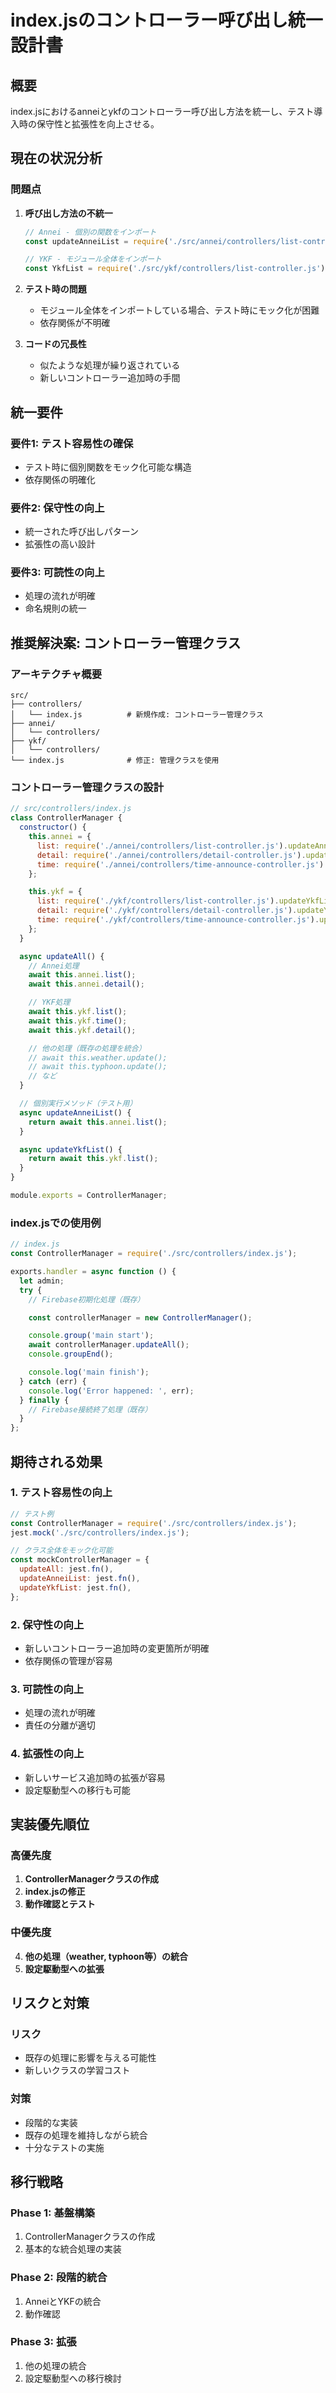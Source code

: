 # index.jsのコントローラー呼び出し統一設計書

## 概要

index.jsにおけるanneiとykfのコントローラー呼び出し方法を統一し、テスト導入時の保守性と拡張性を向上させる。

## 現在の状況分析

### 問題点

1. **呼び出し方法の不統一**

   ```javascript
   // Annei - 個別の関数をインポート
   const updateAnneiList = require('./src/annei/controllers/list-controller.js').updateAnneiList;

   // YKF - モジュール全体をインポート
   const YkfList = require('./src/ykf/controllers/list-controller.js');
   ```

2. **テスト時の問題**
   - モジュール全体をインポートしている場合、テスト時にモック化が困難
   - 依存関係が不明確

3. **コードの冗長性**
   - 似たような処理が繰り返されている
   - 新しいコントローラー追加時の手間

## 統一要件

### 要件1: テスト容易性の確保

- テスト時に個別関数をモック化可能な構造
- 依存関係の明確化

### 要件2: 保守性の向上

- 統一された呼び出しパターン
- 拡張性の高い設計

### 要件3: 可読性の向上

- 処理の流れが明確
- 命名規則の統一

## 推奨解決案: コントローラー管理クラス

### アーキテクチャ概要

```
src/
├── controllers/
│   └── index.js          # 新規作成: コントローラー管理クラス
├── annei/
│   └── controllers/
├── ykf/
│   └── controllers/
└── index.js              # 修正: 管理クラスを使用
```

### コントローラー管理クラスの設計

```javascript
// src/controllers/index.js
class ControllerManager {
  constructor() {
    this.annei = {
      list: require('./annei/controllers/list-controller.js').updateAnneiList,
      detail: require('./annei/controllers/detail-controller.js').updateAnneiDetail,
      time: require('./annei/controllers/time-announce-controller.js').updateAnneiUpdateTimeAndComment,
    };

    this.ykf = {
      list: require('./ykf/controllers/list-controller.js').updateYkfList,
      detail: require('./ykf/controllers/detail-controller.js').updateYkfDetail,
      time: require('./ykf/controllers/time-announce-controller.js').updateYkfUpdateTimeAndComment,
    };
  }

  async updateAll() {
    // Annei処理
    await this.annei.list();
    await this.annei.detail();

    // YKF処理
    await this.ykf.list();
    await this.ykf.time();
    await this.ykf.detail();

    // 他の処理（既存の処理を統合）
    // await this.weather.update();
    // await this.typhoon.update();
    // など
  }

  // 個別実行メソッド（テスト用）
  async updateAnneiList() {
    return await this.annei.list();
  }

  async updateYkfList() {
    return await this.ykf.list();
  }
}

module.exports = ControllerManager;
```

### index.jsでの使用例

```javascript
// index.js
const ControllerManager = require('./src/controllers/index.js');

exports.handler = async function () {
  let admin;
  try {
    // Firebase初期化処理（既存）

    const controllerManager = new ControllerManager();

    console.group('main start');
    await controllerManager.updateAll();
    console.groupEnd();

    console.log('main finish');
  } catch (err) {
    console.log('Error happened: ', err);
  } finally {
    // Firebase接続終了処理（既存）
  }
};
```

## 期待される効果

### 1. テスト容易性の向上

```javascript
// テスト例
const ControllerManager = require('./src/controllers/index.js');
jest.mock('./src/controllers/index.js');

// クラス全体をモック化可能
const mockControllerManager = {
  updateAll: jest.fn(),
  updateAnneiList: jest.fn(),
  updateYkfList: jest.fn(),
};
```

### 2. 保守性の向上

- 新しいコントローラー追加時の変更箇所が明確
- 依存関係の管理が容易

### 3. 可読性の向上

- 処理の流れが明確
- 責任の分離が適切

### 4. 拡張性の向上

- 新しいサービス追加時の拡張が容易
- 設定駆動型への移行も可能

## 実装優先順位

### 高優先度

1. **ControllerManagerクラスの作成**
2. **index.jsの修正**
3. **動作確認とテスト**

### 中優先度

4. **他の処理（weather, typhoon等）の統合**
5. **設定駆動型への拡張**

## リスクと対策

### リスク

- 既存の処理に影響を与える可能性
- 新しいクラスの学習コスト

### 対策

- 段階的な実装
- 既存の処理を維持しながら統合
- 十分なテストの実施

## 移行戦略

### Phase 1: 基盤構築

1. ControllerManagerクラスの作成
2. 基本的な統合処理の実装

### Phase 2: 段階的統合

1. AnneiとYKFの統合
2. 動作確認

### Phase 3: 拡張

1. 他の処理の統合
2. 設定駆動型への移行検討
